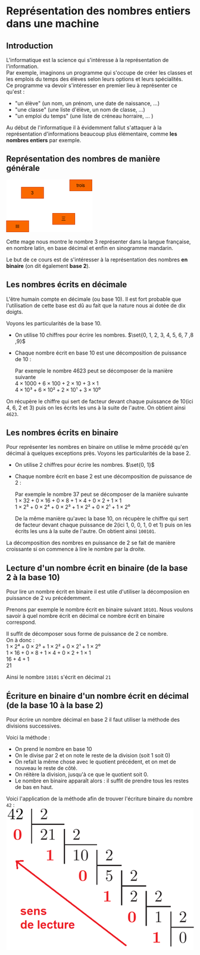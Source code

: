# Représentation des nombres entiers dans une machine  


## Introduction  

L'informatique est la science qui s'intéresse à la représentation de l'information.  
Par exemple, imaginons un programme qui s'occupe de créer les classes et les emplois du temps des élèves selon leurs options et leurs spécialités.  
Ce programme va devoir s'intéresser en premier lieu à représenter ce qu'est :
- "un élève" (un nom, un prénom, une date de naissance, ...)
- "une classe" (une liste d'élève, un nom de classe, ...)
- "un emploi du temps" (une liste de créneau horraire, ... )

Au début de l'informatique il à évidemment fallut s'attaquer à la représentation d'informations beaucoup plus élémentaire, comme __les nombres entiers__ par exemple. 


## Représentation des nombres de manière générale  

![trois](img/nombres_entiers/trois.drawio.png)  

Cette mage nous montre le nombre 3 représenter dans la langue française, en nombre latin, en base décimal et enfin en sinogramme mandarin. 

Le but de ce cours est de s'intéresser à la représentation des nombres __en binaire__ (on dit également __base 2__).  


## Les nombres écrits en décimale

L'être humain compte en décimale (ou base 10). Il est fort probable que l'utilisation de cette base est dû au fait que la nature nous ai dotée de dix doigts.  

Voyons les particularités de la base 10.   
- On utilise 10 chiffres pour écrire les nombres. $\set{0, 1, 2, 3, 4, 5, 6, 7 ,8 ,9}$  
- Chaque nombre écrit en base 10 est une décomposition de puissance de 10 :

    Par exemple le nombre $4623$ peut se décomposer de la manière suivante  
    $4 \times 1000 + 6 \times 100 + 2 \times 10 + 3 \times 1$    
    $4 \times 10³ + 6 \times 10² + 2 \times 10¹ + 3 \times 10⁰$    

On récupère le chiffre qui sert de facteur devant chaque puissance de 10(ici 4, 6, 2 et 3) puis on les écrits les uns à la suite de l'autre. On obtient ainsi `4623`.    


## Les nombres écrits en binaire  

Pour représenter les nombres en binaire on utilise le même procédé qu'en décimal à quelques exceptions près.
Voyons les particularités de la base 2.   
- On utilise 2 chiffres pour écrire les nombres. $\set{0, 1}$    
- Chaque nombre écrit en base 2 est une décomposition de puissance de 2 :   

    Par exemple le nombre $37$ peut se décomposer de la manière suivante    
    $1 \times 32 + 0 \times 16 + 0 \times 8 + 1 \times 4 + 0 \times 2 + 1 \times 1$  
    $1 \times 2⁵ + 0 \times 2⁴ + 0 \times 2³ + 1 \times 2² + 0 \times 2¹ + 1 \times 2⁰$  

    De la même manière qu'avec la base 10, on récupère le chiffre qui sert de facteur devant chaque puissance de 2(ici 1, 0, 0, 1, 0 et 1) puis on les écrits les uns à la suite de l'autre. On obtient ainsi `100101`.    


La décomposition des nombres en puissance de 2 se fait de manière croissante si on commence à lire le nombre par la droite.  


## Lecture d'un nombre écrit en binaire (de la base 2 à la base 10)   

Pour lire un nombre écrit en binaire il est utile d'utiliser la décomposiion en puissance de 2 vu précédemment.    

Prenons par exemple le nombre écrit en binaire suivant `10101`. Nous voulons savoir à quel nombre écrit en décimal ce nombre écrit en binaire correspond.    

Il suffit de décomposer sous forme de puissance de 2 ce nombre.   
On à donc :    
    $1 \times 2⁴ + 0 \times 2³ + 1 \times 2² + 0 \times 2¹ + 1 \times 2⁰$    
    $1 \times 16 + 0 \times 8 + 1 \times 4 + 0 \times 2 + 1 \times 1$    
    $16 + 4 + 1$  
    $21$   

Ainsi le nombre `10101` s'écrit en décimal `21`


## Écriture en binaire d'un nombre écrit en décimal (de la base 10 à la base 2)    

Pour écrire un nombre décimal en base 2 il faut utiliser la méthode des divisions successives.  

Voici la méthode :  
- On prend le nombre en base 10  
- On le divise par 2 et on note le reste de la division (soit 1 soit 0)  
- On refait la même chose avec le quotient précédent, et on met de nouveau le reste de côté.  
- On réitère la division, jusqu'à ce que le quotient soit 0.  
- Le nombre en binaire apparaît alors : il suffit de prendre tous les restes de bas en haut.  

Voici l'application de la méthode afin de trouver l'écriture binaire du nombre `42` :  
![division successive](img/nombres_entiers/division_successive.png)  




